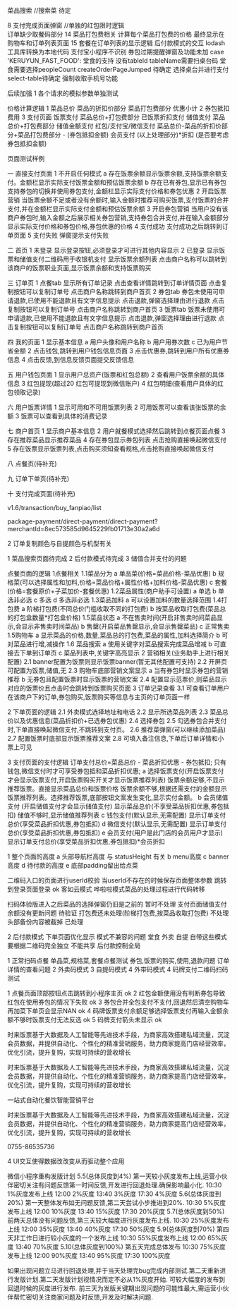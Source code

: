 
菜品搜索  //搜索菜  待定



8 支付完成页面弹窗  //单独的红包限时逻辑  
订单缺少取餐码部分
14 菜品打包费相关   计算每个菜品打包费的价格  最终显示在购物车和订单列表页面
15 套餐在订单列表的显示逻辑
后付款模式的交互
lodash工具库转换为本地代码  支付宝小程序不识别
券包过期提醒弹窗及功能未加
case 'KERUYUN_FAST_FOOD': 堂食的支持
没有tableId tableName需要扫桌台码
堂食需要选择peopleCount
createOrderPageJumped 待确定
选择桌台并进行支付 select-table待确定
强制收取手机号功能





后续加强
1 各个请求的模拟参数单独测试


价格计算逻辑
1 菜品总价  菜品的折扣价部分  菜品打包费部分 优惠小计
2 券包抵扣费用
3 支付页面
  饭票支付   菜品总价+打包费部分  已饭票折扣支付
  储值支付   菜品总价+打包费部分  储值金额支付
  红包/支付宝/微信支付  菜品总价-菜品的折扣价部分+菜品打包费部分 - (券包抵扣金额)
  会员支付  (以上处理部分)*折扣   (是否要考虑券包抵扣金额)


页面测试样例

一 直接支付页面
1 不开启任何模式
  a 存在饭票余额显示饭票余额,支持饭票余额支付。金额栏显示实际支付饭票金额和预估饭票余额
  b 存在已有券包,显示已有券包 支持券包的切换并使用券包支付,金额栏显示实际支付价格和券包优惠
2 开启饭票营销
   当饭票余额不足或者没有余额时,输入金额时推荐可购买饭票,支付饭票的合并支付,并在金额栏显示实际支付金额和预估饭票余额
3 开启券包营销
   当用户没有该商户券包时,输入金额之后展示相关券包营销,支持券包合并支付,并在输入金额部分显示实际支付价格和券包价格,券包优惠的价格
4 支付成功
  支付成功之后跳转到订单页面
5 支付失败
  弹窗提示支付失败


二 首页
1 未登录
  显示登录按钮,必须登录才可进行其他内容显示
2 已登录
  显示饭票和储值支付二维码用于收银机支付 
  显示饭票余额列表
    点击商户名称可以跳转到该商户的饭票职业页面,显示饭票余额和支持饭票购买

三 订单页
1 点餐tab
  显示所有订单记录
  点击查看详情跳转到订单详情页面
  点击复制按钮可以复制订单号
  点击商户名称跳转到商户首页
2 券包tab
  券包未使用可申请退款,已使用不能退款且有文字信息提示
  点击退款,弹窗选择理由进行退款
  点击复制按钮可以复制订单号
  点击商户名称跳转到商户首页
3 饭票tab
  饭票未使用可申请退款,已使用不能退款且有文字信息提示
  点击退款,弹窗选择理由进行退款
  点击复制按钮可以复制订单号
  点击商户名称跳转到商户首页

四 我的页面
  1 显示基本信息
    a 用户头像和用户名称
    b 用户用券次数
    c 已为用户节省金额
  2 点击钱包,跳转到用户钱包信息页面
  3 点击优惠券,跳转到用户所有优惠券信息
  4 点击反馈,到信息反馈页面提交反馈信息

五 用户钱包页面
  1 显示用户总资产(饭票和红包总额)
  2 查看用户饭票余额的具体信息
  3 红包提现(超过20 红包可提现到微信账户)
  4 红包明细(查看用户具体的红包领取记录)

六 用户饭票详情
  1 显示可用和不可用饭票列表
  2 可用饭票可以查看该张饭票的余额
  3 饭票可以查看到具体的消费记录

七 商户首页
  1 显示商户基本信息
  2 用户就餐模式选择然后跳转到点餐页面点餐
  3 存在推荐菜品显示推荐菜品
  4 存在券包显示券包列表 点击抢购直接唤起微信支付
  5 存在饭票显示饭票列表,点击购买须知查看规格,点击抢购直接唤起微信支付

八 点餐页(待补充)

九 订单下单页(待补充)

十 支付完成页面(待补充)



v1.6/transaction/buy_fanpiao/list



package-payment/direct-payment/direct-payment?merchantId=8ec573585d9645229fb01713e30a2a6d





2 订单复制颜色与自提颜色与机型有关




1 菜品搜索页面待完成
2 后付款模式待完成
3 储值合并支付的问题




点餐页面的逻辑
1点餐相关
1.1菜品分为
  a 单品菜(价格=菜品价格-菜品优惠)
  b 规格菜(可以选择属性和加料,价格=菜品价格+属性价格+加料价格-菜品优惠)
  c 套餐(价格=套餐原价+子菜加价-套餐优惠)
1.2菜品属性(商户助手可设置)
  a 单选
  b 单选非必选
  c 多选
  d 多选非必选
1.3菜品加料
  a 可以设置加料的数量选择范围
1.4打包费
  a 阶梯打包费(不同总价门槛收取不同的打包费)
  b 按菜品收取打包费(菜品总的打包盒数量*打包盒价格)
1.5菜品状态
  a 不在售卖时间(开启非售卖时间菜品显示,会显示非售卖时间菜品)
  b 售罄(开启菜品售罄显示,会显示售罄菜品)
  c 正常售卖
1.5购物车
  a 显示菜品的价格,数量,菜品总的打包费,菜品的属性,加料选择简介
  b 可对菜品进行增,减操作
1.6 菜品搜索
  a 使用关键字对菜品搜索完成菜品增减
  b 可直接去下单到订单页
  c 菜品列表中,关键字高亮显示
2 营销相关(业务助手上进行相关配置)
2.1 banner配置为饭票则显示饭票banner(暂无其他配置可支持)
2.2 开屏页可配置为饭票,储值,无
2.3 购物车底部营销文案显示
  a 当有券包时显示券包的营销推荐
  b 无券包且配置饭票时显示饭票的营销文案
2.4 配置显示范票价,则菜品显示对应的饭票价且点击时会跳转到饭票购买页面
3 订单记录查看
3.1 可查看订单用户在该商户下的订单,券包购买,饭票购买等信息与主页的订单页面一样



2 下单页面的逻辑
2.1 外卖模式选择地址和电话
2.2 显示所选菜品列表
2.3 菜品总价以及优惠信息(菜品折扣价+已选券包优惠)
2.4 选择券包
2.5 勾选券包合并支付时,下单直接唤起微信支付,不跳转到支付页。
2.6 推荐菜弹窗(可以继续添加菜品)
2.7 配置饭票时底部显示饭票推荐文案
2.8 可填入备注信息,下单后订单详情和小票上可见


3 支付页面的支付逻辑
订单支付总价=菜品总价 - 菜品折扣优惠 - 券包抵扣;
只有钱包,微信支付时才可享受券包抵和菜品折扣优惠;
a 选择饭票支付(开启饭票支付才会显示饭票支付,开启饭票购买开关才显示饭票推荐列表)
  饭票余额足够,不显示推荐饭票。直接显示菜品总价和饭票价格
  饭票余额不够,根据还需支付的金额显示饭票推荐列表。选择推荐饭票,底部按钮文案发生变化,显示实付金额。
b 会员储值支付 (开启储值支付才会显示储值支付)
  显示菜品总价(不享受菜品折扣优惠,券包抵扣)
  储值不够时,显示储值推荐列表
c 钱包支付(默认显示,无需配置)
  显示订单支付总价(享受菜品折扣优惠,券包抵扣)
d 微信支付(默认显示,无需配置)
  显示订单支付总价(享受菜品折扣优惠,券包抵扣)
e 会员支付(用户是此门店的会员用户才显示)
  显示订单支付总价(享受菜品折扣优惠,券包抵扣)*会员折扣

1 整个页面的高度
a 头部导航栏高度  与 statusHeight 有关
b menu高度
c banner高度
d 待付款的高度
e 底部padding留出给点菜



二维码入口的页面进行userId校验 当userId不存在的时候保存页面整体参数 跳转到登录页面登录   ok 
客如云模式 哗啦啦模式菜品的处理过程进行代码转移

扫码体验版进入之后菜品的选择弹窗仍旧是之前的   暂时不处理
支付页面储值支付余额没有更新问题  待验证
打包费还未处理(阶梯打包费,按菜品收取打包费)   不处理
头部备份内容被截掉   已处理

2 后付款模式  下单页面优化显示
模式不兼容的问题
堂食 外卖 自提 自带这些模式要根据二维码完全独立 不能共享
后付款控制全局


1 正常扫码点餐
  单品菜,规格菜,套餐点餐测试
  券包,饭票的购买,使用,退款问题
  订单详情的查看问题
2 外卖码模式
3 自提码模式
4 外带码模式
4 码牌支付二维码扫码测试






1 点餐页面顶部按钮点击跳转到小程序主页  ok
2 红包金额使用没有判断券包导致红包在使用券包的情况下失败   ok
3 券包合并全包支付不支付,回退然后清空购物车再加菜下单页会显示NAN ok
4 码牌饭票支付余额足够选择饭票支付再输入金额余额不够时饭票支付无法反选 ok
5 码牌支付箭头未显示 ok

时来饭票基于大数据及人工智能等先进技术手段，为商家高效搭建私域流量，沉淀会员数据，并提供自动化、个性化的精准营销服务，助力商家提高门店经营效率，优化引流，提升复购，实现可持续的营收增长

时来饭票基于大数据及人工智能等先进技术手段，为商家高效搭建私域流量，沉淀会员数据，并提供自动化、个性化的精准营销服务，助力商家提高门店经营效率，优化引流，提升复购，实现可持续的营收增长


一站式自动化餐饮智能营销平台

时来饭票基于大数据及人工智能等先进技术手段，为商家高效搭建私域流量，沉淀会员数据，并提供自动化、个性化的精准营销服务，助力商家提高门店经营效率，优化引流，提升复购，实现可持续的营收增长

0755-86535736







4 UI交互使得数据改改变从而驱动整个应用




微信小程序重构发版计划
5.5(总体灰度到4%)
第一天较小灰度发布上线,运营小伙伴密切关注有问题反馈第一时间反馈,开发进行回退处理.确保影响最小化.
10:30 1%灰度发布上线
12:00 2%灰度
13:40 3%灰度
17:30 4%灰度
5.6(总体灰度到20%)
第一天整体发布如无问题反馈,第二天尝试小步推进到20%.
10:30 5%灰度发布上线
12:00 10%灰度
13:40 15%灰度
17:30 20%灰度
5.7(总体灰度到50%)
前两天总体没有问题反馈,第三天较大幅度进行灰度发布上线.
10:30 25%灰度发布上线
12:00 35%灰度
13:40 40%灰度
17:30 50%灰度
5.9(总体灰度到70%)
第四天非工作日进行较小灰度的一个发布上线
10:30 55%灰度发布上线
12:00 65%灰度
13:40 70%灰度
5.10(总体灰度到100%)
第五天完成总体发布
10:30 75%灰度发布上线
12:00 90%灰度
13:40 95%灰度
17:30 100%灰度

如果出现问题立马进行回退处理,并于当天处理完bug完成内部测试.第二天重新进行发版计划.第二天发版计划视情况而定不必从1%灰度开始.
可较大幅度的发布到回退时候的灰度进行发布.
前三天为发版关键期出现问题的可能性最大,需运营小伙伴帮忙密切关注商家问题及时反馈,开发及时解决问题.
